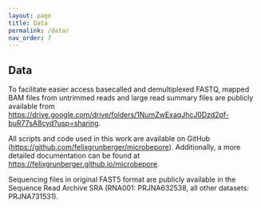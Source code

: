```yaml
---
layout: page
title: Data
permalink: /data/
nav_order: 7
---
```


## Data   
To facilitate easier access basecalled and demultiplexed FASTQ, mapped BAM files from untrimmed reads and large read summary files are publicly available from https://drive.google.com/drive/folders/1NumZwExaqJhcJ0Dzd2pf-buR77sA8cyd?usp=sharing. 

All scripts and code used in this work are available on GitHub (https://github.com/felixgrunberger/microbepore). Additionally, a more detailed documentation can be found at https://felixgrunberger.github.io/microbepore.

Sequencing files in original FAST5 format are publicly available in the Sequence Read Archive SRA (RNA001: PRJNA632538, all other datasets: PRJNA731531). 

